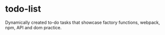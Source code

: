 # todo-list
Dynamically created to-do tasks that showcase factory functions, webpack, npm, API and dom practice.
